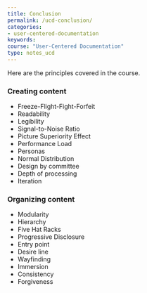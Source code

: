 ```yaml
---
title: Conclusion
permalink: /ucd-conclusion/
categories:
- user-centered-documentation
keywords:
course: "User-Centered Documentation"
type: notes_ucd
---
```


Here are the principles covered in the course.

### Creating content

* Freeze-Flight-Fight-Forfeit
* Readability
* Legibility
* Signal-to-Noise Ratio
* Picture Superiority Effect
* Performance Load
* Personas
* Normal Distribution
* Design by committee
* Depth of processing
* Iteration

### Organizing content

* Modularity
* Hierarchy
* Five Hat Racks
* Progressive Disclosure
* Entry point
* Desire line
* Wayfinding
* Immersion
* Consistency
* Forgiveness